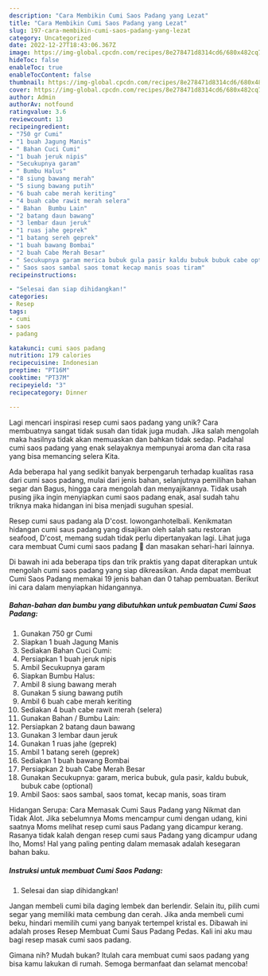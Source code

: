 ```yaml
---
description: "Cara Membikin Cumi Saos Padang yang Lezat"
title: "Cara Membikin Cumi Saos Padang yang Lezat"
slug: 197-cara-membikin-cumi-saos-padang-yang-lezat
category: Uncategorized
date: 2022-12-27T18:43:06.367Z
image: https://img-global.cpcdn.com/recipes/8e278471d8314cd6/680x482cq70/cumi-saos-padang-foto-resep-utama.jpg
hideToc: false
enableToc: true
enableTocContent: false
thumbnail: https://img-global.cpcdn.com/recipes/8e278471d8314cd6/680x482cq70/cumi-saos-padang-foto-resep-utama.jpg
cover: https://img-global.cpcdn.com/recipes/8e278471d8314cd6/680x482cq70/cumi-saos-padang-foto-resep-utama.jpg
author: Admin
authorAv: notfound
ratingvalue: 3.6
reviewcount: 13
recipeingredient:
- "750 gr Cumi"
- "1 buah Jagung Manis"
- " Bahan Cuci Cumi"
- "1 buah jeruk nipis"
- "Secukupnya garam"
- " Bumbu Halus"
- "8 siung bawang merah"
- "5 siung bawang putih"
- "6 buah cabe merah keriting"
- "4 buah cabe rawit merah selera"
- " Bahan  Bumbu Lain"
- "2 batang daun bawang"
- "3 lembar daun jeruk"
- "1 ruas jahe geprek"
- "1 batang sereh geprek"
- "1 buah bawang Bombai"
- "2 buah Cabe Merah Besar"
- " Secukupnya garam merica bubuk gula pasir kaldu bubuk bubuk cabe optional"
- " Saos saos sambal saos tomat kecap manis soas tiram"
recipeinstructions:

- "Selesai dan siap dihidangkan!"
categories:
- Resep
tags:
- cumi
- saos
- padang

katakunci: cumi saos padang 
nutrition: 179 calories
recipecuisine: Indonesian
preptime: "PT16M"
cooktime: "PT37M"
recipeyield: "3"
recipecategory: Dinner

---
```





Lagi mencari inspirasi resep cumi saos padang yang unik? Cara membuatnya sangat tidak susah dan tidak juga mudah. Jika salah mengolah maka hasilnya tidak akan memuaskan dan bahkan tidak sedap. Padahal cumi saos padang yang enak selayaknya mempunyai aroma dan cita rasa yang bisa memancing selera Kita.





Ada beberapa hal yang sedikit banyak berpengaruh terhadap kualitas rasa dari cumi saos padang, mulai dari jenis bahan, selanjutnya pemilihan bahan segar dan Bagus, hingga cara mengolah dan menyajikannya. Tidak usah pusing jika ingin menyiapkan cumi saos padang enak,      asal sudah tahu triknya maka hidangan ini bisa menjadi suguhan spesial.














Resep cumi saus padang ala D&#39;cost. lowonganhotelbali. Kenikmatan hidangan cumi saus padang yang disajikan oleh salah satu restoran seafood, D&#39;cost, memang sudah tidak perlu dipertanyakan lagi. Lihat juga cara membuat Cumi cumi saos padang 🦑 dan masakan sehari-hari lainnya.






Di bawah ini ada beberapa tips dan trik praktis yang dapat diterapkan untuk mengolah cumi saos padang yang siap dikreasikan. Anda dapat membuat Cumi Saos Padang memakai 19 jenis bahan dan 0 tahap pembuatan. Berikut ini cara dalam menyiapkan hidangannya.

<!--inarticleads1-->

##### Bahan-bahan dan bumbu yang dibutuhkan untuk pembuatan Cumi Saos Padang:

1. Gunakan 750 gr Cumi
1. Siapkan 1 buah Jagung Manis
1. Sediakan  Bahan Cuci Cumi:
1. Persiapkan 1 buah jeruk nipis
1. Ambil Secukupnya garam
1. Siapkan  Bumbu Halus:
1. Ambil 8 siung bawang merah
1. Gunakan 5 siung bawang putih
1. Ambil 6 buah cabe merah keriting
1. Sediakan 4 buah cabe rawit merah (selera)
1. Gunakan  Bahan / Bumbu Lain:
1. Persiapkan 2 batang daun bawang
1. Gunakan 3 lembar daun jeruk
1. Gunakan 1 ruas jahe (geprek)
1. Ambil 1 batang sereh (geprek)
1. Sediakan 1 buah bawang Bombai
1. Persiapkan 2 buah Cabe Merah Besar
1. Gunakan  Secukupnya: garam, merica bubuk, gula pasir, kaldu bubuk, bubuk cabe (optional)
1. Ambil  Saos: saos sambal, saos tomat, kecap manis, soas tiram


Hidangan Serupa: Cara Memasak Cumi Saus Padang yang Nikmat dan Tidak Alot. Jika sebelumnya Moms mencampur cumi dengan udang, kini saatnya Moms melihat resep cumi saus Padang yang dicampur kerang. Rasanya tidak kalah dengan resep cumi saus Padang yang dicampur udang lho, Moms! Hal yang paling penting dalam memasak adalah kesegaran bahan baku. 

<!--inarticleads2-->

##### Instruksi untuk membuat Cumi Saos Padang:


1. Selesai dan siap dihidangkan!

Jangan membeli cumi bila daging lembek dan berlendir. Selain itu, pilih cumi segar yang memiliki mata cembung dan cerah. Jika anda membeli cumi beku, hindari memilih cumi yang banyak tertempel kristal es. Dibawah ini adalah proses Resep Membuat Cumi Saus Padang Pedas. Kali ini aku mau bagi resep masak cumi saos padang. 

Gimana nih? Mudah bukan? Itulah cara membuat cumi saos padang yang bisa kamu lakukan di rumah. Semoga bermanfaat dan selamat mencoba!
